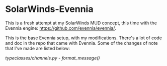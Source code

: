 # SolarWinds-Evennia

This is a fresh attempt at my SolarWinds MUD concept, this time with the
Evennia engine: https://github.com/evennia/evennia/.

This is the base Evennia setup, with my modifications. There's a lot of code
and doc in the repo that came with Evennia. Some of the changes of note  that
I've made are listed below:

*typeclasses/channels.py* - _format_message()_
